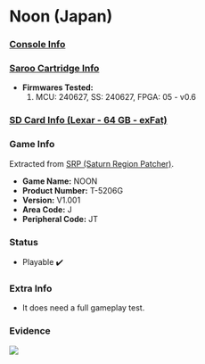 # Noon (Japan)

### [Console Info](../../../../../Info/Consoles/VA13/README.md)

### [Saroo Cartridge Info](../../../../../Info/Cartridges/RetroGameParadiseStore/1.32F/README.md)

- <b>Firmwares Tested:</b>
  1. MCU: 240627, SS: 240627, FPGA: 05 - v0.6

### [SD Card Info (Lexar - 64 GB - exFat)](../../../../../Info/SdCards/Lexar/64GB/exfat/README.md)

### Game Info

Extracted from [SRP (Saturn Region Patcher)](https://segaxtreme.net/resources/saturn-region-patcher.81/download).

- <b>Game Name:</b> NOON
- <b>Product Number:</b> T-5206G
- <b>Version:</b> V1.001
- <b>Area Code:</b> J
- <b>Peripheral Code:</b> JT

### Status

- Playable :heavy_check_mark:

### Extra Info

- It does need a full gameplay test.

### Evidence

[![](https://img.youtube.com/vi/SRDvVX38Ufg/0.jpg)](https://www.youtube.com/watch?v=SRDvVX38Ufg)
